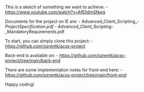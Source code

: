 This is a sketch of something we want to achieve:
    - https://www.youtube.com/watch?v=AfElIdmSNwg

Documents for the project on IE are:
    - Advanced_Client_Scripting_-_ProjectSpecification.pdf
    - Advanced_Client_Scripting_-_MandatoryRequirements.pdf

To start, you can simply clone this project:
    - https://github.com/ozrentk/acss-project

Back-end is available on:
    - https://github.com/ozrentk/acss-project/tree/main/back-end

There are some implementation notes for front-end here:
    - https://github.com/ozrentk/acss-project/tree/main/front-end

Happy coding!
